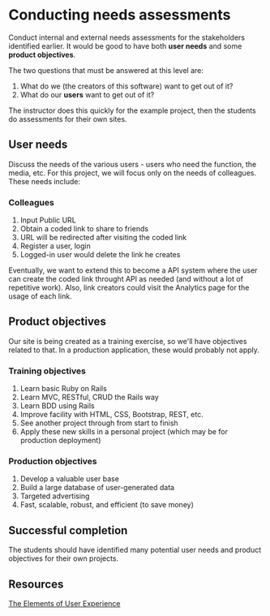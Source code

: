 # Conducting needs assessments

Conduct internal and external needs assessments for the stakeholders identified earlier. It would be good to have both **user needs** and some **product objectives**.

The two questions that must be answered at this level are:

1. What do we (the creators of this software) want to get out of it?
2. What do our **users** want to get out of it?

The instructor does this quickly for the example project, then the students do assessments for their own sites.

## User needs

Discuss the needs of the various users - users who need the function, the media, etc. For this project, we will focus only on the needs of colleagues. These needs include:

### Colleagues

1. Input Public URL
2. Obtain a coded link to share to friends
3. URL will be redirected after visiting the coded link
4. Register a user, login
5. Logged-in user would delete the link he creates

Eventually, we want to extend this to become a API system where the user can create the coded link throught API as needed (and without a lot of repetitive work). Also, link creators could visit the Analytics page for the usage of each link.

## Product objectives

Our site is being created as a training exercise, so we'll have objectives related to that. In a production application, these would probably not apply.

### Training objectives

1. Learn basic Ruby on Rails
2. Learn MVC, RESTful, CRUD the Rails way
3. Learn BDD using Rails
4. Improve facility with HTML, CSS, Bootstrap, REST, etc.
5. See another project through from start to finish
6. Apply these new skills in a personal project (which may be for production deployment)

### Production objectives

1. Develop a valuable user base
2. Build a large database of user-generated data
3. Targeted advertising
4. Fast, scalable, robust, and efficient (to save money)

## Successful completion

The students should have identified many potential user needs and product objectives for their own projects.

## Resources

[The Elements of User Experience](http://www.jjg.net/elements/pdf/elements_ch02.pdf)
